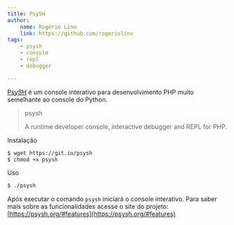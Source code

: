 ```yaml
---
title: PsySH
author:
    name: Rogério Lino
    link: https://github.com/rogeriolino
tags:
    - psysh
    - console
    - repl
    - debugger

---
```


[PsySH](https://psysh.org/) é um console interativo para desenvolvimento PHP muito semelhante ao console do Python.

>psysh
>
>A runtime developer console, interactive debugger and REPL for PHP.

Instalação

```sh
$ wget https://git.io/psysh
$ chmod +x psysh
```

Uso

```sh
$ ./psysh
```

Após executar o comando `psysh` iniciará o console interativo. Para saber mais sobre as funcionalidades acesse o site do projeto: [https://psysh.org/#features](https://psysh.org/#features)
